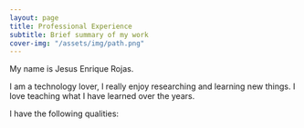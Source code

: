 ```yaml
---
layout: page
title: Professional Experience
subtitle: Brief summary of my work
cover-img: "/assets/img/path.png"
---
```


My name is Jesus Enrique Rojas. 

I am a technology lover, I really enjoy researching and learning new things. I love teaching what I have learned over the years.

I have the following qualities: